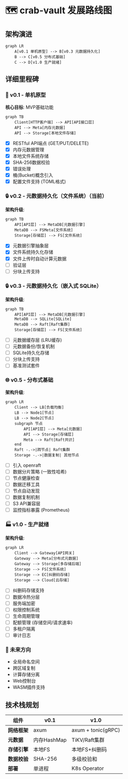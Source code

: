 # 🗺 crab-vault 发展路线图

## 架构演进
```mermaid
graph LR
    A[v0.1 单机原型] --> B[v0.3 元数据持久化]
    B --> C[v0.5 分布式基础]
    C --> D[v1.0 生产就绪]
```

## 详细里程碑

### 🚀 v0.1 - 单机原型
**核心目标**: MVP基础功能
```mermaid
graph TB
    Client[HTTP客户端] --> API[API接口层]
    API --> Meta[内存元数据]
    API --> Storage[本地文件存储]
```
- [x] RESTful API端点 (GET/PUT/DELETE)
- [x] 内存元数据管理
- [x] 本地文件系统存储
- [x] SHA-256数据校验
- [x] 错误处理
- [x] 桶(Bucket)概念引入
- [x] 配置文件支持 (TOML格式)

### 🔒 v0.2 - 元数据持久化（文件系统）（当前）
**架构升级**:
```mermaid
graph TB
    API[API层] --> MetaDB[元数据引擎]
    MetaDB --> FSMeta[文件系统]
    Storage[存储层] --> FS[文件系统]
```
- [x] 元数据引擎抽象层
- [x] 文件系统持久化存储
- [x] 文件上传时自动计算元数据
- [ ] 验证层
- [ ] 分块上传支持

### 🔒 v0.3 - 元数据持久化（嵌入式 SQLite）
**架构升级**:
```mermaid
graph TB
    API[API层] --> MetaDB[元数据引擎]
    MetaDB --> SQLite[SQLite]
    MetaDB --> Raft[Raft集群]
    Storage[存储层] --> FS[文件系统]
```
- [ ] 元数据缓存层 (LRU缓存)
- [ ] 元数据备份/恢复机制
- [ ] SQLite持久化存储
- [ ] 分块上传支持
- [ ] 基准测试套件

### 🌐 v0.5 - 分布式基础
**架构升级**:
```mermaid
graph LR
    Client --> LB[负载均衡]
    LB --> Node1[节点]
    LB --> Node2[节点]
    subgraph 节点
        API[API层] --> Meta[元数据]
        API --> Storage[存储层]
        Meta --> Raft[Raft共识]
    end
    Raft -.->|跨节点| Raft集群
    Storage -.->|数据复制| 其他节点
```
- [ ] 引入 openraft
- [ ] 数据分片策略 (一致性哈希)
- [ ] 节点健康检查
- [ ] 数据迁移工具
- [ ] 节点自动发现
- [ ] 数据复制机制
- [ ] S3 API兼容层
- [ ] 监控指标暴露 (Prometheus)

### 🏭 v1.0 - 生产就绪
**架构升级**:
```mermaid
graph LR
    Client --> Gateway[API网关]
    Gateway --> Meta[分布式元数据]
    Gateway --> Storage[多存储后端]
    Storage --> FS[文件系统]
    Storage --> EC[纠删码存储]
    Storage --> Cloud[云存储]
```
- [ ] 纠删码存储支持
- [ ] 数据冷热分层
- [ ] 服务端加密
- [ ] 权限控制系统
- [ ] 生命周期管理
- [ ] 配额管理 (存储空间/请求速率)
- [ ] 多租户隔离
- [ ] 审计日志

### 🔮 未来方向
- 全局命名空间
- 跨区域复制
- 计算存储分离
- Web控制台
- WASM插件支持

## 技术栈规划
| 组件         | v0.1       | v1.0              |
|--------------|------------|-------------------|
| **网络框架** | axum       | axum + tonic(gRPC)|
| **元数据**   | 内存HashMap| TiKV/Raft集群     |
| **存储引擎** | 本地FS     | 本地FS+纠删码     |
| **数据校验** | SHA-256    | 多级校验和        |
| **部署**     | 单进程     | K8s Operator      |
